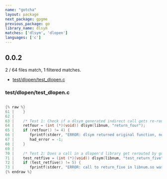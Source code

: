 ```yaml
---
name: "gotcha"
layout: package
next_package: gpgme
previous_package: go
library_name: dlsym
matches: ['dlsym', 'dlopen']
languages: ['c']
---
```

## 0.0.2
2 / 64 files match, 1 filtered matches.

 - [test/dlopen/test_dlopen.c](#testdlopentest_dlopenc)

### test/dlopen/test_dlopen.c

```c

{% raw %}
61 |    }
62 | 
63 |    /* Test 1: Check if a dlsym generated indirect call gets re-routed by gotcha */
64 |    retfour = (int (*)(void)) dlsym(libnum, "return_four");
65 |    if (retfour() != 4) {
66 |       fprintf(stderr, "ERROR: dlsym returned original function, not wrapped\n");
67 |       had_error = -1;
68 |    }
69 | 
70 |    /* Test 2: Does a call in a dlopen'd library get rerouted by gotcha */
71 |    test_retfive = (int (*)(void)) dlsym(libnum, "test_return_five");
72 |    if (test_retfive() != 5) {
73 |       fprintf(stderr, "ERROR: call to return_five in libnum.so was not wrapped by correct_return_five\n");
{% endraw %}

```